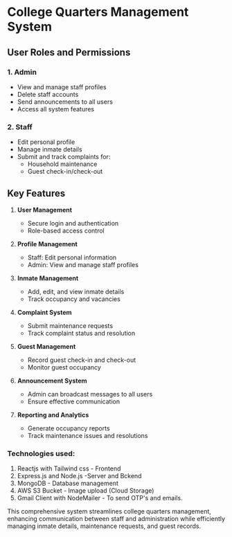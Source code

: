 # College Quarters Management System

## User Roles and Permissions

### 1. Admin
- View and manage staff profiles
- Delete staff accounts
- Send announcements to all users
- Access all system features

### 2. Staff
- Edit personal profile
- Manage inmate details
- Submit and track complaints for:
  - Household maintenance
  - Guest check-in/check-out

## Key Features

1. **User Management**
   - Secure login and authentication
   - Role-based access control

2. **Profile Management**
   - Staff: Edit personal information
   - Admin: View and manage staff profiles

3. **Inmate Management**
   - Add, edit, and view inmate details
   - Track occupancy and vacancies

4. **Complaint System**
   - Submit maintenance requests
   - Track complaint status and resolution

5. **Guest Management**
   - Record guest check-in and check-out
   - Monitor guest occupancy

6. **Announcement System**
   - Admin can broadcast messages to all users
   - Ensure effective communication

7. **Reporting and Analytics**
   - Generate occupancy reports
   - Track maintenance issues and resolutions

### Technologies used:
1. Reactjs with Tailwind css - Frontend
2. Express.js and Node.js -Server and Bckend
3. MongoDB - Database management
4. AWS S3 Bucket - Image upload (Cloud Storage)
5. Gmail Client with NodeMailer - To send OTP's and emails.

This comprehensive system streamlines college quarters management, enhancing communication between staff and administration while efficiently managing inmate details, maintenance requests, and guest records.
